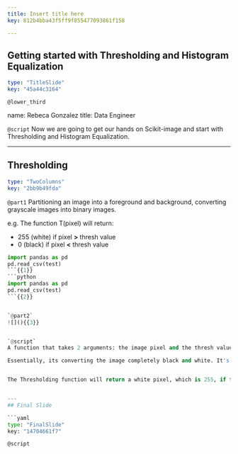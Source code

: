 ```yaml
---
title: Insert title here
key: 812b4bba43f5ff9f855477093861f158

---
```

## Getting started with Thresholding and Histogram Equalization

```yaml
type: "TitleSlide"
key: "45a44c3164"
```

`@lower_third`

name: Rebeca Gonzalez
title: Data Engineer


`@script`
Now we are going to get our hands on Scikit-image and start with Thresholding and Histogram Equalization.


---
## Thresholding

```yaml
type: "TwoColumns"
key: "2bb9b49fda"
```

`@part1`
Partitioning an image into a foreground and background, converting grayscale images into binary images.

e.g. The function T(pixel) will return:

- 255 (white) if pixel **>** thresh value
- 0 (black) if pixel **<** thresh value


```python
import pandas as pd
pd.read_csv(test)
```{{1}}
```python
import pandas as pd
pd.read_csv(test)
```{{2}}


`@part2`
![](){{3}}


`@script`
A function that takes 2 arguments: the image pixel and the thresh value to compare with.

Essentially, its converting the image completely black and white. It's used to create a binary image from a gray-scale one. It's the simplest method, yet effective, of image segmentation, something that we will cover in more detail later on, in the course. It help us to separate objects from a background.


The Thresholding function will return a white pixel, which is 255, if the pixel its evaluating is greater than the thresh value to compare with. And will return a black pixel otherwise.


---
## Final Slide

```yaml
type: "FinalSlide"
key: "14704661f7"
```

`@script`



